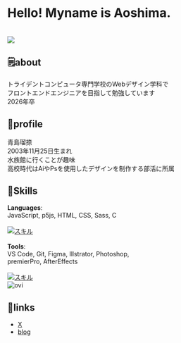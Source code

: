 # Hello! Myname is Aoshima.
<br>
<img text-align="center" src="https://avatars.githubusercontent.com/u/166364882?v=4">
<br>

## 🗒️about
トライデントコンピュータ専門学校のWebデザイン学科で<br>
フロントエンドエンジニアを目指して勉強しています<br>
2026年卒

## 🌈profile
青島瑠捺<br>
2003年11月25日生まれ<br>
水族館に行くことが趣味<br>
高校時代はAiやPsを使用したデザインを制作する部活に所属<br>

## 💪Skills
**Languages**: <br>
JavaScript, p5js, HTML, CSS, Sass, C<br>
<br>
[![スキル](https://skillicons.dev/icons?i=js,p5js,html,css,sass,c&perline=3)]()
<br>
<br>
**Tools**: <br>
VS Code, Git, Figma, Illstrator, Photoshop, <br>premierPro, AfterEffects<br>
<br>
[![スキル](https://skillicons.dev/icons?i=vscode,git,figma,ai,ps,pr,ae&perline=4)]()
<br>
<img src="https://github-readme-stats.vercel.app/api/top-langs?username=shimashima4&show_icons=true&locale=en&layout=compact&theme=chartreuse-dark" alt="ovi" /></p>

## 🔗links
- [X](https://x.com/aoshimalobo?s=21)
- [blog](https://aoshima.pupu.jp/blog/)




